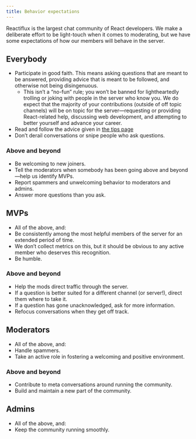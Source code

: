 ```yaml
---
title: Behavior expectations
---
```


Reactiflux is the largest chat community of React developers. We make a deliberate effort to be light-touch when it comes to moderating, but we have some expectations of how our members will behave in the server. 

## Everybody

* Participate in good faith. This means asking questions that are meant to be answered, providing advice that is meant to be followed, and otherwise not being disingenuous. 
  * This isn’t a “no-fun” rule; you won’t be banned for lightheartedly trolling or joking with people in the server who know you. We do expect that the majority of your contributions (outside of off topic channels) will be on topic for the server—requesting or providing React-related help, discussing web development, and attempting to better yourself and advance your career.
* Read and follow the advice given in [the tips page](https://www.reactiflux.com/tips)
* Don’t derail conversations or snipe people who ask questions.

### Above and beyond 

* Be welcoming to new joiners.
* Tell the moderators when somebody has been going above and beyond—help us identify MVPs.
* Report spammers and unwelcoming behavior to moderators and admins.
* Answer more questions than you ask.

## MVPs

* All of the above, and:
* Be consistently among the most helpful members of the server for an extended period of time.
* We don’t collect metrics on this, but it should be obvious to any active member who deserves this recognition.
* Be humble. 

### Above and beyond 

* Help the mods direct traffic through the server.
* If a question is better suited for a different channel (or server!), direct them where to take it.
* If a question has gone unacknowledged, ask for more information.
* Refocus conversations when they get off track.

## Moderators

* All of the above, and:
* Handle spammers.
* Take an active role in fostering a welcoming and positive environment.

### Above and beyond

* Contribute to meta conversations around running the community. 
* Build and maintain a new part of the community.

## Admins

* All of the above, and:
* Keep the community running smoothly.

